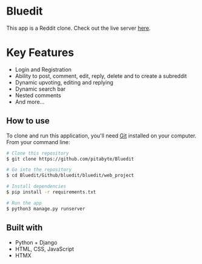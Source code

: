 # Bluedit

This app is a Reddit clone. Check out the live server [here](https://ancient-sierra-83549.herokuapp.com/).

# Key Features

* Login and Registration
* Ability to post, comment, edit, reply, delete and to create a subreddit
* Dynamic upvoting, editing and replying
* Dynamic search bar
* Nested comments
* And more...

## How to use
To clone and run this application, you'll need [Git](https://git-scm.com) installed on your computer. From your command line:

```bash
# Clone this repository
$ git clone https://github.com/pitabyte/Bluedit

# Go into the repository
$ cd Bluedit/Github/bluedit/bluedit/web_project

# Install dependencies
$ pip install -r requirements.txt

# Run the app
$ python3 manage.py runserver
```

## Built with

* Python + Django
* HTML, CSS, JavaScript
* HTMX


